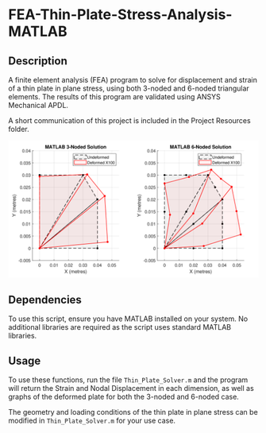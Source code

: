 # FEA-Thin-Plate-Stress-Analysis-MATLAB

## Description
A finite element analysis (FEA) program to solve for displacement and strain of a thin plate in plane stress, using both 3-noded and 6-noded triangular elements. The results of this program are validated using ANSYS Mechanical APDL.

A short communication of this project is included in the Project Resources folder.


<p align="center">
  <img src="./Project Resources/MATLAB_Deformation.png" alt="graph" width="600"/>
</p>

## Dependencies
To use this script, ensure you have MATLAB installed on your system. No additional libraries are required as the script uses standard MATLAB libraries.

## Usage
To use these functions, run the file ```Thin_Plate_Solver.m``` and the program will return the Strain and Nodal Displacement in each dimension, as well as graphs of the deformed plate for both the 3-noded and 6-noded case.

The geometry and loading conditions of the thin plate in plane stress can be modified in ```Thin_Plate_Solver.m``` for your use case.
